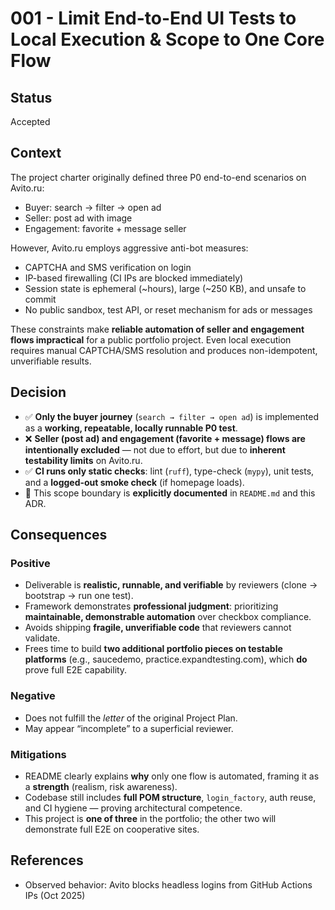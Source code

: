 # 001 - Limit End-to-End UI Tests to Local Execution & Scope to One Core Flow

## Status  
Accepted

## Context  
The project charter originally defined three P0 end-to-end scenarios on Avito.ru:  
- Buyer: search → filter → open ad  
- Seller: post ad with image  
- Engagement: favorite + message seller  

However, Avito.ru employs aggressive anti-bot measures:  
- CAPTCHA and SMS verification on login  
- IP-based firewalling (CI IPs are blocked immediately)  
- Session state is ephemeral (~hours), large (~250 KB), and unsafe to commit  
- No public sandbox, test API, or reset mechanism for ads or messages  

These constraints make **reliable automation of seller and engagement flows impractical** for a public portfolio project. Even local execution requires manual CAPTCHA/SMS resolution and produces non-idempotent, unverifiable results.

## Decision  
- ✅ **Only the buyer journey** (`search → filter → open ad`) is implemented as a **working, repeatable, locally runnable P0 test**.  
- ❌ **Seller (post ad) and engagement (favorite + message) flows are intentionally excluded** — not due to effort, but due to **inherent testability limits** on Avito.ru.  
- ✅ **CI runs only static checks**: lint (`ruff`), type-check (`mypy`), unit tests, and a **logged-out smoke check** (if homepage loads).  
- 📄 This scope boundary is **explicitly documented** in `README.md` and this ADR.

## Consequences  
### Positive  
- Deliverable is **realistic, runnable, and verifiable** by reviewers (clone → bootstrap → run one test).  
- Framework demonstrates **professional judgment**: prioritizing **maintainable, demonstrable automation** over checkbox compliance.  
- Avoids shipping **fragile, unverifiable code** that reviewers cannot validate.  
- Frees time to build **two additional portfolio pieces on testable platforms** (e.g., saucedemo, practice.expandtesting.com), which **do** prove full E2E capability.

### Negative  
- Does not fulfill the *letter* of the original Project Plan.  
- May appear “incomplete” to a superficial reviewer.

### Mitigations  
- README clearly explains **why** only one flow is automated, framing it as a **strength** (realism, risk awareness).  
- Codebase still includes **full POM structure**, `login_factory`, auth reuse, and CI hygiene — proving architectural competence.  
- This project is **one of three** in the portfolio; the other two will demonstrate full E2E on cooperative sites.

## References  
- Observed behavior: Avito blocks headless logins from GitHub Actions IPs (Oct 2025)  

